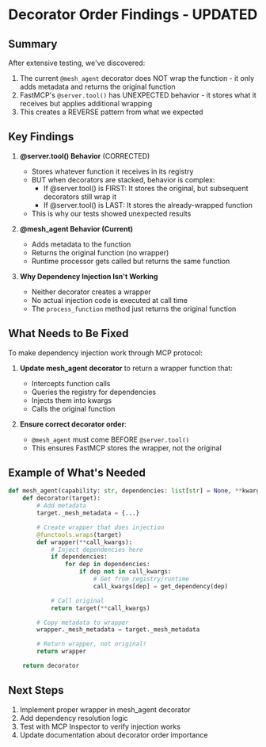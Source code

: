 # Decorator Order Findings - UPDATED

## Summary

After extensive testing, we've discovered:

1. The current `@mesh_agent` decorator does NOT wrap the function - it only adds metadata and returns the original function
2. FastMCP's `@server.tool()` has UNEXPECTED behavior - it stores what it receives but applies additional wrapping
3. This creates a REVERSE pattern from what we expected

## Key Findings

1. **@server.tool() Behavior** (CORRECTED)

   - Stores whatever function it receives in its registry
   - BUT when decorators are stacked, behavior is complex:
     - If @server.tool() is FIRST: It stores the original, but subsequent decorators still wrap it
     - If @server.tool() is LAST: It stores the already-wrapped function
   - This is why our tests showed unexpected results

2. **@mesh_agent Behavior (Current)**

   - Adds metadata to the function
   - Returns the original function (no wrapper)
   - Runtime processor gets called but returns the same function

3. **Why Dependency Injection Isn't Working**
   - Neither decorator creates a wrapper
   - No actual injection code is executed at call time
   - The `process_function` method just returns the original function

## What Needs to Be Fixed

To make dependency injection work through MCP protocol:

1. **Update mesh_agent decorator** to return a wrapper function that:

   - Intercepts function calls
   - Queries the registry for dependencies
   - Injects them into kwargs
   - Calls the original function

2. **Ensure correct decorator order**:
   - `@mesh_agent` must come BEFORE `@server.tool()`
   - This ensures FastMCP stores the wrapper, not the original

## Example of What's Needed

```python
def mesh_agent(capability: str, dependencies: list[str] = None, **kwargs):
    def decorator(target):
        # Add metadata
        target._mesh_metadata = {...}

        # Create wrapper that does injection
        @functools.wraps(target)
        def wrapper(**call_kwargs):
            # Inject dependencies here
            if dependencies:
                for dep in dependencies:
                    if dep not in call_kwargs:
                        # Get from registry/runtime
                        call_kwargs[dep] = get_dependency(dep)

            # Call original
            return target(**call_kwargs)

        # Copy metadata to wrapper
        wrapper._mesh_metadata = target._mesh_metadata

        # Return wrapper, not original!
        return wrapper

    return decorator
```

## Next Steps

1. Implement proper wrapper in mesh_agent decorator
2. Add dependency resolution logic
3. Test with MCP Inspector to verify injection works
4. Update documentation about decorator order importance
